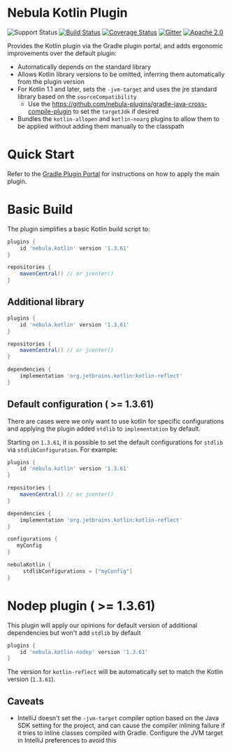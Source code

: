 # Nebula Kotlin Plugin


![Support Status](https://img.shields.io/badge/nebula-supported-brightgreen.svg)
[![Build Status](https://travis-ci.org/nebula-plugins/nebula-kotlin-plugin.svg?branch=master)](https://travis-ci.org/nebula-plugins/nebula-kotlin-plugin)
[![Coverage Status](https://coveralls.io/repos/nebula-plugins/nebula-kotlin-plugin/badge.svg?branch=master&service=github)](https://coveralls.io/github/nebula-plugins/nebula-kotlin-plugin?branch=master)
[![Gitter](https://badges.gitter.im/Join%20Chat.svg)](https://gitter.im/nebula-plugins/nebula-kotlin-plugin?utm_source=badgeutm_medium=badgeutm_campaign=pr-badge)
[![Apache 2.0](https://img.shields.io/github/license/nebula-plugins/nebula-kotlin-plugin.svg)](http://www.apache.org/licenses/LICENSE-2.0)

Provides the Kotlin plugin via the Gradle plugin portal, and adds ergonomic improvements over the default plugin:

- Automatically depends on the standard library
- Allows Kotlin library versions to be omitted, inferring them automatically from the plugin version
- For Kotlin 1.1 and later, sets the `-jvm-target` and uses the jre standard library based on the `sourceCompatibility`
	- Use the https://github.com/nebula-plugins/gradle-java-cross-compile-plugin to set the `targetJdk` if desired
- Bundles the `kotlin-allopen` and `kotlin-noarg` plugins to allow them to be applied without adding them manually to the classpath

# Quick Start

Refer to the [Gradle Plugin Portal](https://plugins.gradle.org/plugin/nebula.kotlin) for instructions on how to apply the main plugin.

# Basic Build

The plugin simplifies a basic Kotlin build script to:

```groovy
plugins {
    id 'nebula.kotlin' version '1.3.61'
}

repositories {
    mavenCentral() // or jcenter()
}
```

## Additional library

```groovy
plugins {
    id 'nebula.kotlin' version '1.3.61'
}

repositories {
    mavenCentral() // or jcenter()
}

dependencies {
    implementation 'org.jetbrains.kotlin:kotlin-reflect'
}
```

## Default configuration ( >= 1.3.61)

There are cases were we only want to use kotlin for specific configurations and applying the plugin added `stdlib` to `implementation` by default.

Starting on `1.3.61`, it is possible to set the default configurations for `stdlib` via `stdlibConfiguration`. For example:

```groovy
plugins {
    id 'nebula.kotlin' version '1.3.61'
}

repositories {
    mavenCentral() // or jcenter()
}

dependencies {
    implementation 'org.jetbrains.kotlin:kotlin-reflect'
}

configurations {
   myConfig
}

nebulaKotlin {
     stdlibConfigurations = ["myConfig"]
}
```


# Nodep plugin ( >= 1.3.61)

This plugin will apply our opinions for default version of additional dependencies but won't add `stdlib` by default

```groovy
plugins {
    id 'nebula.kotlin-nodep' version '1.3.61'
}
```


The version for `kotlin-reflect` will be automatically set to match the Kotlin version (`1.3.61`).

## Caveats

- IntelliJ doesn't set the `-jvm-target` compiler option based on the Java SDK setting for the project, and can cause the compiler inlining failure if it tries to inline classes compiled with Gradle. Configure the JVM target in IntelliJ preferences to avoid this
